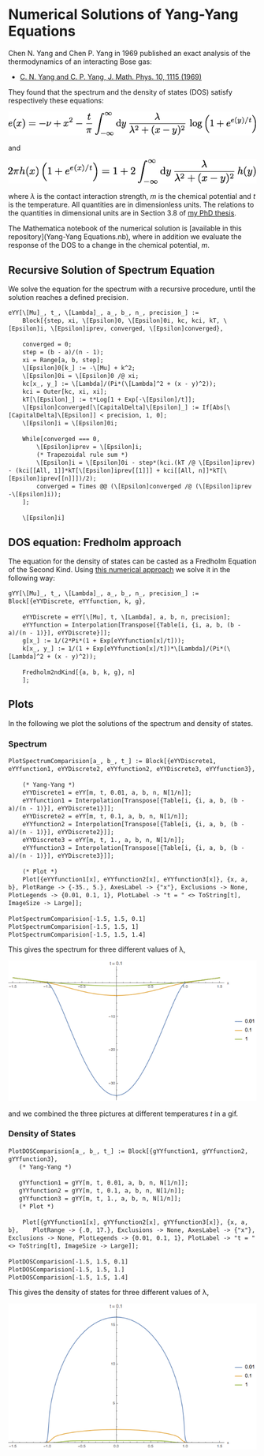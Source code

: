 # Numerical Solutions of Yang-Yang Equations

Chen N. Yang and Chen P. Yang in 1969 published an exact analysis of the thermodynamics of an interacting Bose gas:

- [C. N. Yang and C. P. Yang, J. Math. Phys. 10, 1115 (1969)](http://dx.doi.org/10.1063/1.1664947)

They found that the spectrum and the density of states (DOS) satisfy respectively these equations:

<p align="center">
	<img src="Resources/YangYangSpectrum.png">
</p>

and

<p align="center">
	<img src="Resources/YangYangDOS.png">
</p>

where *λ* is the contact interaction strength, *m* is the chemical potential and *t* is the temperature. All quantities are in dimensionless units. The relations to the quantities in dimensional units are in Section 3.8 of [my PhD thesis](http://etheses.bham.ac.uk/6320/1/Bovo15PhD.pdf).

The Mathematica notebook of the numerical solution is [available in this repository](Yang-Yang Equations.nb), where in addition we evaluate the response of the DOS to a change in the chemical potential, *m*.

## Recursive Solution of Spectrum Equation

We solve the equation for the spectrum with a recursive procedure, until the solution reaches a defined precision.

```
eYY[\[Mu]_, t_, \[Lambda]_, a_, b_, n_, precision_] :=
	Block[{step, xi, \[Epsilon]0, \[Epsilon]0i, kc, kci, kT, \[Epsilon]i, \[Epsilon]iprev, converged, \[Epsilon]converged},
	
	converged = 0;
	step = (b - a)/(n - 1);
	xi = Range[a, b, step];
	\[Epsilon]0[k_] := -\[Mu] + k^2;
	\[Epsilon]0i = \[Epsilon]0 /@ xi;
	kc[x_, y_] := \[Lambda]/(Pi*(\[Lambda]^2 + (x - y)^2));
	kci = Outer[kc, xi, xi];
	kT[\[Epsilon]_] := t*Log[1 + Exp[-\[Epsilon]/t]];
	\[Epsilon]converged[\[CapitalDelta]\[Epsilon]_] := If[Abs[\[CapitalDelta]\[Epsilon]] < precision, 1, 0];
	\[Epsilon]i = \[Epsilon]0i;
	
	While[converged === 0,
		\[Epsilon]iprev = \[Epsilon]i;
		(* Trapezoidal rule sum *)
		\[Epsilon]i = \[Epsilon]0i - step*(kci.(kT /@ \[Epsilon]iprev) - (kci[[All, 1]]*kT[\[Epsilon]iprev[[1]]] + kci[[All, n]]*kT[\[Epsilon]iprev[[n]]])/2); 
		converged = Times @@ (\[Epsilon]converged /@ (\[Epsilon]iprev -\[Epsilon]i));
	];
	
	\[Epsilon]i]
```

## DOS equation: Fredholm approach

The equation for the density of states can be casted as a Fredholm Equation of the Second Kind. Using [this numerical approach](../Lieb-Liniger%20Equations) we solve it in the following way:

```
gYY[\[Mu]_, t_, \[Lambda]_, a_, b_, n_, precision_] := Block[{eYYDiscrete, eYYfunction, k, g},
	
	eYYDiscrete = eYY[\[Mu], t, \[Lambda], a, b, n, precision];
	eYYfunction = Interpolation[Transpose[{Table[i, {i, a, b, (b - a)/(n - 1)}], eYYDiscrete}]];
	g[x_] := 1/(2*Pi*(1 + Exp[eYYfunction[x]/t]));
	k[x_, y_] := 1/(1 + Exp[eYYfunction[x]/t])*\[Lambda]/(Pi*(\[Lambda]^2 + (x - y)^2));
	
	Fredholm2ndKind[{a, b, k, g}, n]
	];
```

## Plots

In the following we plot the solutions of the spectrum and density of states.

### Spectrum

```
PlotSpectrumComparision[a_, b_, t_] := Block[{eYYDiscrete1, eYYfunction1, eYYDiscrete2, eYYfunction2, eYYDiscrete3, eYYfunction3},

	(* Yang-Yang *)
	eYYDiscrete1 = eYY[m, t, 0.01, a, b, n, N[1/n]];
	eYYfunction1 = Interpolation[Transpose[{Table[i, {i, a, b, (b - a)/(n - 1)}], eYYDiscrete1}]];
	eYYDiscrete2 = eYY[m, t, 0.1, a, b, n, N[1/n]];
	eYYfunction2 = Interpolation[Transpose[{Table[i, {i, a, b, (b - a)/(n - 1)}], eYYDiscrete2}]];
	eYYDiscrete3 = eYY[m, t, 1., a, b, n, N[1/n]];
	eYYfunction3 = Interpolation[Transpose[{Table[i, {i, a, b, (b - a)/(n - 1)}], eYYDiscrete3}]];

	(* Plot *)
	Plot[{eYYfunction1[x], eYYfunction2[x], eYYfunction3[x]}, {x, a, b}, PlotRange -> {-35., 5.}, AxesLabel -> {"x"}, Exclusions -> None, PlotLegends -> {0.01, 0.1, 1}, PlotLabel -> "t = " <> ToString[t], ImageSize -> Large]];

PlotSpectrumComparision[-1.5, 1.5, 0.1]
PlotSpectrumComparision[-1.5, 1.5, 1]
PlotSpectrumComparision[-1.5, 1.5, 1.4]
```

This gives the spectrum for three different values of λ,

<p align="center">
	<img src="Resources/Spectrum.gif">
</p>

and we combined the three pictures at different temperatures *t* in a gif.

### Density of States

```
PlotDOSComparision[a_, b_, t_] := Block[{gYYfunction1, gYYfunction2, gYYfunction3},
   (* Yang-Yang *)
   
   gYYfunction1 = gYY[m, t, 0.01, a, b, n, N[1/n]];
   gYYfunction2 = gYY[m, t, 0.1, a, b, n, N[1/n]];
   gYYfunction3 = gYY[m, t, 1., a, b, n, N[1/n]];
   (* Plot *)
   
	Plot[{gYYfunction1[x], gYYfunction2[x], gYYfunction3[x]}, {x, a, b}, 	PlotRange -> {.0, 17.}, Exclusions -> None, AxesLabel -> {"x"}, Exclusions -> None, PlotLegends -> {0.01, 0.1, 1}, PlotLabel -> "t = " <> ToString[t], ImageSize -> Large]];

PlotDOSComparision[-1.5, 1.5, 0.1]
PlotDOSComparision[-1.5, 1.5, 1.]
PlotDOSComparision[-1.5, 1.5, 1.4]
```

This gives the density of states for three different values of λ,

<p align="center">
	<img src="Resources/DOS.gif">
</p>

